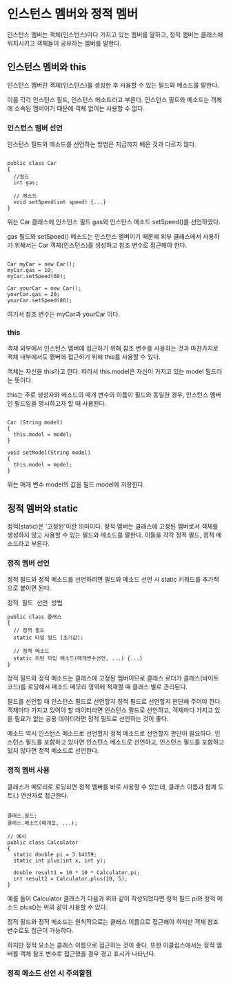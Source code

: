 # 인스턴스 멤버와 정적 멤버

인스턴스 멤버는 객체(인스턴스)마다 가지고 있는 멤버를 말하고, 정적 멤버는 클래스에 위치시키고 객체들이 공유하는 멤버를 말한다.

## 인스턴스 멤버와 this

인스턴스 멤버란 객체(인스턴스)를 생성한 후 사용할 수 있는 필드와 메소드를 말한다.

이를 각각 인스턴스 필드, 인스턴스 메소드라고 부른다. 인스턴스 필드와 메소드는 객체에 소속된 멤버이기 때문에 객체 없이는 사용할 수 없다.

### 인스턴스 멤버 선언

인스턴스 필드와 메소드를 선언하는 방법은 지금까지 배운 것과 다르지 않다.

<pre><code>
public class Car
{
  //필드
  int gas;

  // 메소드
  void setSpeed(int speed) {...}
}</code></pre>
위는 Car 클래스에 인스턴스 필드 gas와 인스턴스 메소드 setSpeed()를 선언하였다.

gas 필드와 setSpeed() 메소드는 인스턴스 멤버이기 때문에 외부 클래스에서 사용하기 위해서는 Car 객체(인스턴스)를 생성하고 참조 변수로 접근해야 한다.

<pre><code>
Car myCar = new Car();
myCar.gas = 10;
myCar.setSpeed(60);

Car yourCar = new Car();
yourCar.gas = 20;
yourCar.setSpeed(80);</code></pre>
여기서 참조 변수는 myCar과 yourCar 이다.

### this

객체 외부에서 인스턴스 멤버에 접근하기 위해 참조 변수를 사용하는 것과 마찬가지로 객체 내부에서도 멤버에 접근하기 위해 this를 사용할 수 있다.

객체는 자신을 this라고 한다. 따라서 this.model은 자신이 가지고 있는 model 필드라는 뜻이다. 

this는 주로 생성자와 메소드의 매개 변수의 이름이 필드와 동일한 경우, 인스턴스 멤버인 필드임을 명시하고자 할 때 사용된다.
<pre><code>
Car (String model)
{
  this.model = model;
}

void setModel(String model)
{
  this.model = model;
}</code></pre>
위는 매개 변수 model의 값을 필드 model에 저장한다.

## 정적 멤버와 static

정적(static)은 '고정된'이란 의미이다. 정적 멤버는 클래스에 고정된 멤버로서 객체를 생성하지 않고 사용할 수 있는 필드와 메소드를 말한다. 이들을 각각 정적 필드, 정적 메소드라고 부른다.

### 정적 멤버 선언

정적 필드와 정적 메소드를 선언하려면 필드와 메소드 선언 시 static 키워드를 추가적으로 붙이면 된다.

<pre>정적 필드 선언 방법
<code>
public class 클래스
{
  // 정적 필드
  static 타입 필드 [초기값];

  // 정적 메소드
  static 리턴 타입 메소드(매개변수선언, ...) {...}
}</code></pre>
정적 필드와 정적 메소드는 클래스에 고정된 멤버이므로 클래스 로더가 클래스(바이트 코드)를 로딩해서 메소드 메모리 영역에 적재할 때 클래스 별로 관리된다.

필드를 선언할 때 인스턴스 필드로 선언할지 정적 필드로 선언할지 판단해 주어야 한다. 객체마다 가지고 있어야 할 데이터라면 인스턴스 필드로 선언하고, 객체마다 가지고 있을 필요가 없는 공용 데이터라면 정적 필드로 선언하는 것이 좋다.

메소드 역시 인스턴스 메소드로 선언할지 정적 메소드로 선언할지 판단이 필요하다. 인스턴스 필드를 포함하고 있다면 인스턴스 메소드로 선언하고, 인스턴스 필드를 포함하고 있지 않다면 정적 메소드로 선언한다.

### 정적 멤버 사용

클래스가 메모리로 로딩되면 정적 멤버를 바로 사용할 수 있는데, 클래스 이름과 함께 도트(.) 연산자로 접근한다.

<pre><code>
클래스.필드;
클래스.메소드(매개값, ...);

// 예시
public class Calculator
{
  static double pi = 3.14159;
  static int plus(int x, int y);

  double result1 = 10 * 10 * Calculator.pi;
  int result2 = Calculator.plus(10, 5);
}</code></pre>
예를 들어 Calculator 클래스가 다음과 위와 같이 작성되었다면 정적 필드 pi와 정적 메소드 plus()는 위와 같이 사용할 수 있다.

정적 필드와 정적 메소드는 원칙적으로는 클래스 이름으로 접근해야 하지만 객체 참조 변수로도 접근이 가능하다.

하지만 정적 요소는 클래스 이름으로 접근하는 것이 좋다. 또한 이클립스에서는 정적 멤버를 객체 참조 변수로 접근했을 경우 경고 표시가 나타난다.

### 정적 메소드 선언 시 주의할점